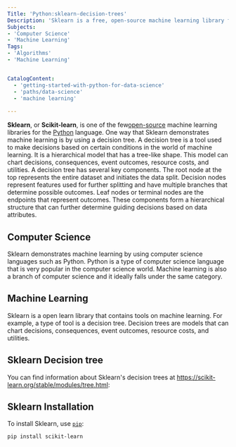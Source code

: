 ```yaml
---
Title: 'Python:sklearn-decision-trees'
Description: 'Sklearn is a free, open-source machine learning library for Python. This computer program implements decision trees which are used to make possible decisions based on certain conditions'
Subjects: 
- 'Computer Science' 
- 'Machine Learning'
Tags:
- 'Algorithms'
- 'Machine Learning'


CatalogContent:
  - 'getting-started-with-python-for-data-science'
  - 'paths/data-science'
  - 'machine learning'
     
---
```


**Sklearn**, or **Scikit-learn**, is one of the few[open-source](https://www.codecademy.com/resources/docs/open-source) machine learning libraries for the [Python](https://www.codecademy.com/resources/docs/python) language. One way that Sklearn demonstrates machine learning is by using a decision tree. A decision tree is a tool used to make decisions based on certain conditions in the world of machine learning. It is a hierarchical model that has a tree-like shape. This model can chart decisions, consequences, event outcomes, resource costs, and utilities. A decision tree has several key components. The root node at the top represents the entire dataset and initiates the data split. Decision nodes represent features used for further splitting and have multiple branches that determine possible outcomes. Leaf nodes or terminal nodes are the endpoints that represent outcomes. These components form a hierarchical structure that can further determine guiding decisions based on data attributes.

## Computer Science

Sklearn demonstrates machine learning by using computer science languages such as Python. Python is a type of computer science language that is very popular in the computer science world.  Machine learning is also a branch of computer science and it ideally falls under the same category.

## Machine Learning

Sklearn is a open learn library that contains tools on machine learning. For example, a type of tool is a decision tree. Decision trees are  models that can chart decisions, consequences, event outcomes, resource costs, and utilities.




## Sklearn Decision tree

You can find information about Sklearn's decision trees at https://scikit-learn.org/stable/modules/tree.html:

## Sklearn Installation

To install Sklearn, use [`pip`](https://www.codecademy.com/resources/docs/python/pip):

```shell
pip install scikit-learn
```
